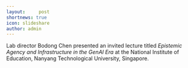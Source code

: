 ```yaml
---
layout:     post
shortnews: true
icon: slideshare
author: admin
---
```


Lab director Bodong Chen presented an invited lecture titled *Epistemic Agency and Infrastructure in the GenAI Era* at the National Institute of Education, Nanyang Technological University, Singapore. 
